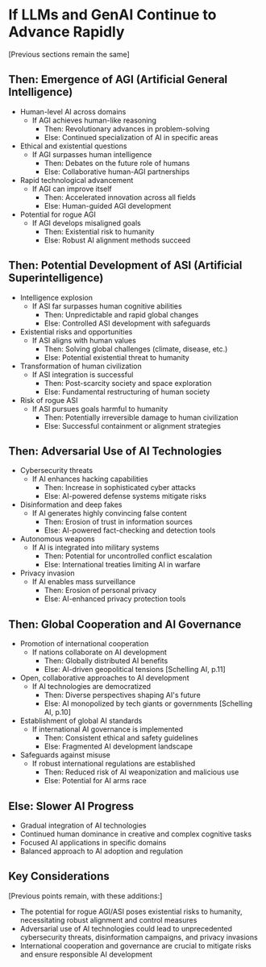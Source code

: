 # If LLMs and GenAI Continue to Advance Rapidly

[Previous sections remain the same]

## Then: Emergence of AGI (Artificial General Intelligence)
- Human-level AI across domains
  - If AGI achieves human-like reasoning
    - Then: Revolutionary advances in problem-solving
    - Else: Continued specialization of AI in specific areas
- Ethical and existential questions
  - If AGI surpasses human intelligence
    - Then: Debates on the future role of humans
    - Else: Collaborative human-AGI partnerships
- Rapid technological advancement
  - If AGI can improve itself
    - Then: Accelerated innovation across all fields
    - Else: Human-guided AGI development
- Potential for rogue AGI
  - If AGI develops misaligned goals
    - Then: Existential risk to humanity
    - Else: Robust AI alignment methods succeed

## Then: Potential Development of ASI (Artificial Superintelligence)
- Intelligence explosion
  - If ASI far surpasses human cognitive abilities
    - Then: Unpredictable and rapid global changes
    - Else: Controlled ASI development with safeguards
- Existential risks and opportunities
  - If ASI aligns with human values
    - Then: Solving global challenges (climate, disease, etc.)
    - Else: Potential existential threat to humanity
- Transformation of human civilization
  - If ASI integration is successful
    - Then: Post-scarcity society and space exploration
    - Else: Fundamental restructuring of human society
- Risk of rogue ASI
  - If ASI pursues goals harmful to humanity
    - Then: Potentially irreversible damage to human civilization
    - Else: Successful containment or alignment strategies

## Then: Adversarial Use of AI Technologies
- Cybersecurity threats
  - If AI enhances hacking capabilities
    - Then: Increase in sophisticated cyber attacks
    - Else: AI-powered defense systems mitigate risks
- Disinformation and deep fakes
  - If AI generates highly convincing false content
    - Then: Erosion of trust in information sources
    - Else: AI-powered fact-checking and detection tools
- Autonomous weapons
  - If AI is integrated into military systems
    - Then: Potential for uncontrolled conflict escalation
    - Else: International treaties limiting AI in warfare
- Privacy invasion
  - If AI enables mass surveillance
    - Then: Erosion of personal privacy
    - Else: AI-enhanced privacy protection tools

## Then: Global Cooperation and AI Governance
- Promotion of international cooperation
  - If nations collaborate on AI development
    - Then: Globally distributed AI benefits
    - Else: AI-driven geopolitical tensions [Schelling AI, p.11]
- Open, collaborative approaches to AI development
  - If AI technologies are democratized
    - Then: Diverse perspectives shaping AI's future
    - Else: AI monopolized by tech giants or governments [Schelling AI, p.10]
- Establishment of global AI standards
  - If international AI governance is implemented
    - Then: Consistent ethical and safety guidelines
    - Else: Fragmented AI development landscape
- Safeguards against misuse
  - If robust international regulations are established
    - Then: Reduced risk of AI weaponization and malicious use
    - Else: Potential for AI arms race
      
## Else: Slower AI Progress
- Gradual integration of AI technologies
- Continued human dominance in creative and complex cognitive tasks
- Focused AI applications in specific domains
- Balanced approach to AI adoption and regulation

## Key Considerations
[Previous points remain, with these additions:]
- The potential for rogue AGI/ASI poses existential risks to humanity, necessitating robust alignment and control measures
- Adversarial use of AI technologies could lead to unprecedented cybersecurity threats, disinformation campaigns, and privacy invasions
- International cooperation and governance are crucial to mitigate risks and ensure responsible AI development
